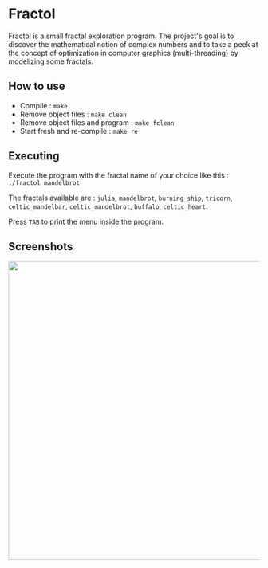 # Fractol

Fractol is a small fractal exploration program. The project's goal is to discover the mathematical notion of complex numbers and to take a peek at the concept of optimization in computer graphics (multi-threading) by modelizing some fractals.

## How to use

- Compile : `make`
- Remove object files : `make clean`
- Remove object files and program : `make fclean`
- Start fresh and re-compile : `make re`

## Executing

Execute the program with the fractal name of your choice like this : `./fractol mandelbrot`

The fractals available are : `julia`, `mandelbrot`, `burning_ship`, `tricorn`, `celtic_mandelbar`, `celtic_mandelbrot`, `buffalo`, `celtic_heart`.

Press `TAB` to print the menu inside the program.

## Screenshots

<p align="center">
  <img width="800" height="600" src="Screenshots/fractol.gif">
</p>
